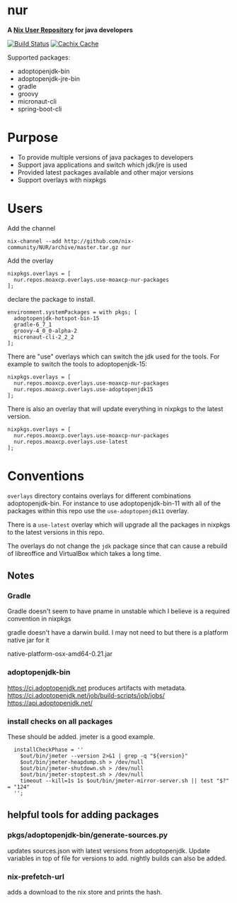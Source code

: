 # nur

**A [Nix User Repository](https://github.com/nix-community/NUR) for java developers**

[![Build Status](https://travis-ci.org/moaxcp/nur.svg?branch=master)](https://travis-ci.org/moaxcp/nur)
[![Cachix Cache](https://img.shields.io/badge/cachix-moaxcp-blue.svg)](https://moaxcp.cachix.org)

Supported packages:

* adoptopenjdk-bin
* adoptopenjdk-jre-bin
* gradle
* groovy
* micronaut-cli
* spring-boot-cli

# Purpose

* To provide multiple versions of java packages to developers
* Support java applications and switch which jdk/jre is used
* Provided latest packages available and other major versions
* Support overlays with nixpkgs

# Users

Add the channel

```
nix-channel --add http://github.com/nix-community/NUR/archive/master.tar.gz nur
```

Add the overlay

```
nixpkgs.overlays = [                                                        
  nur.repos.moaxcp.overlays.use-moaxcp-nur-packages
];
```

declare the package to install.

```
environment.systemPackages = with pkgs; [
  adoptopenjdk-hotspot-bin-15
  gradle-6_7_1
  groovy-4_0_0-alpha-2
  micronaut-cli-2_2_2
];
```

There are "use" overlays which can switch the jdk used for the tools. For 
example to switch the tools to adoptopenjdk-15:

```
nixpkgs.overlays = [                                                        
  nur.repos.moaxcp.overlays.use-moaxcp-nur-packages
  nur.repos.moaxcp.overlays.use-adoptopenjdk15
];
```

There is also an overlay that will update everything in nixpkgs to the latest
version.

```
nixpkgs.overlays = [                                                        
  nur.repos.moaxcp.overlays.use-moaxcp-nur-packages
  nur.repos.moaxcp.overlays.use-latest
];
```

# Conventions

`overlays` directory contains overlays for different combinations 
adoptopenjdk-bin. For instance to use adoptopenjdk-bin-11 with all of the
packages within this repo use the `use-adoptopenjdk11` overlay.

There is a `use-latest` overlay which will upgrade all the packages in
 nixpkgs to the latest versions in this repo.
 
The overlays do not change the `jdk` package since that can cause a rebuild of 
libreoffice and VirtualBox which takes a long time.

## Notes

### Gradle

Gradle doesn't seem to have pname in unstable which I believe is a required 
convention in nixpkgs

gradle doesn't have a darwin build. I may not need to but there is a platform 
native jar for it

native-platform-osx-amd64-0.21.jar

### adoptopenjdk-bin

https://ci.adoptopenjdk.net produces artifacts with metadata.
https://ci.adoptopenjdk.net/job/build-scripts/job/jobs/
https://api.adoptopenjdk.net/

### install checks on all packages

These should be added. jmeter is a good example.

```
  installCheckPhase = ''
    $out/bin/jmeter --version 2>&1 | grep -q "${version}"
    $out/bin/jmeter-heapdump.sh > /dev/null
    $out/bin/jmeter-shutdown.sh > /dev/null
    $out/bin/jmeter-stoptest.sh > /dev/null
    timeout --kill=1s 1s $out/bin/jmeter-mirror-server.sh || test "$?" = "124"
  '';
```

## helpful tools for adding packages

### pkgs/adoptopenjdk-bin/generate-sources.py

updates sources.json with latest versions from adoptopenjdk. Update variables 
in top of file for versions to add. nightly builds can also be added.

### nix-prefetch-url

adds a download to the nix store and prints the hash.
